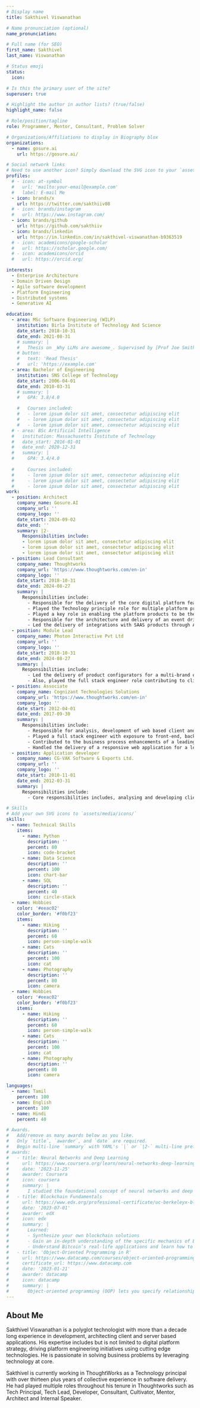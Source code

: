 ```yaml
---
# Display name
title: Sakthivel Viswanathan

# Name pronunciation (optional)
name_pronunciation: 

# Full name (for SEO)
first_name: Sakthivel
last_name: Viswanathan

# Status emoji
status:
  icon: 

# Is this the primary user of the site?
superuser: true

# Highlight the author in author lists? (true/false)
highlight_name: false

# Role/position/tagline
role: Programmer, Mentor, Consultant, Problem Solver

# Organizations/Affiliations to display in Biography blox
organizations:
  - name: gosure.ai
    url: https://gosure.ai/

# Social network links
# Need to use another icon? Simply download the SVG icon to your `assets/media/icons/` folder.
profiles:
  # - icon: at-symbol
  #   url: 'mailto:your-email@example.com'
  #   label: E-mail Me
  - icon: brands/x
    url: https://twitter.com/sakthiiv08
  # - icon: brands/instagram
  #   url: https://www.instagram.com/
  - icon: brands/github
    url: https://github.com/sakthiiv
  - icon: brands/linkedin
    url: https://in.linkedin.com/in/sakthivel-viswanathan-b9363519
  # - icon: academicons/google-scholar
  #   url: https://scholar.google.com/
  # - icon: academicons/orcid
  #   url: https://orcid.org/

interests:
  - Enterprise Architecture
  - Domain Driven Design
  - Agile software development
  - Platform Engineering
  - Distributed systems
  - Generative AI

education:
  - area: MSc Software Engineering (WILP)
    institution: Birla Institute of Technology And Science
    date_start: 2018-10-31
    date_end: 2021-08-31
    # summary: |
    #   Thesis on _Why LLMs are awesome_. Supervised by [Prof Joe Smith](https://example.com). Presented papers at 5 IEEE conferences with the contributions being published in 2 Springer journals.
    # button:
    #   text: 'Read Thesis'
    #   url: 'https://example.com'
  - area: Bachelor of Engineering
    institution: SNS College of Technology
    date_start: 2006-04-01
    date_end: 2010-03-31
    # summary: |
    #   GPA: 3.8/4.0

    #   Courses included:
    #   - lorem ipsum dolor sit amet, consectetur adipiscing elit
    #   - lorem ipsum dolor sit amet, consectetur adipiscing elit
    #   - lorem ipsum dolor sit amet, consectetur adipiscing elit
  # - area: BSc Artificial Intelligence
  #   institution: Massachusetts Institute of Technology
  #   date_start: 2016-01-01
  #   date_end: 2020-12-31
  #   summary: |
  #     GPA: 3.4/4.0
      
  #     Courses included:
  #     - lorem ipsum dolor sit amet, consectetur adipiscing elit
  #     - lorem ipsum dolor sit amet, consectetur adipiscing elit
  #     - lorem ipsum dolor sit amet, consectetur adipiscing elit
work:
  - position: Architect
    company_name: Gosure.AI
    company_url: ''
    company_logo: ''
    date_start: 2024-09-02
    date_end: ''
    summary: |2-
      Responsibilities include:
      - lorem ipsum dolor sit amet, consectetur adipiscing elit
      - lorem ipsum dolor sit amet, consectetur adipiscing elit
      - lorem ipsum dolor sit amet, consectetur adipiscing elit
  - position: Lead Consultant
    company_name: Thoughtworks
    company_url: 'https://www.thoughtworks.com/en-in'
    company_logo: ''
    date_start: 2018-10-31
    date_end: 2024-08-27
    summary: |
      Responsibilities include:
        - Responsible for the delivery of the core digital platform features that enables organizational business teams to deliver faster value.
        - Played the Technology principle role for multiple platform products under the Internal Developer Platform portfolio. 
        - Played a key role in enabling the platform products to be the one stop shop for developer effectiveness with the goal to reduce cognitive load.
        - Responsible for the architecture and delivery of an event driven and request response driven enablement platform for core business services.
        - Led the delivery of integrations with SAAS products through AWS cloud for Procurement and Asset management domains.
  - position: Module Lead
    company_name: Photon Interactive Pvt Ltd
    company_url: ''
    company_logo: ''
    date_start: 2018-10-31
    date_end: 2024-08-27
    summary: |
      Responsibilities include:
        - Led the delivery of product configurators for a multi-brand ecommerce conglomerate.
        - Also, played the full stack engineer role contributing to client, server, and infrastructure development with javascript based technologies.
  - position: Associate
    company_name: Cognizant Technologies Solutions
    company_url: 'https://www.thoughtworks.com/en-in'
    company_logo: ''
    date_start: 2012-04-01
    date_end: 2017-09-30
    summary: |
      Responsibilities include:
        - Responsible for analysis, development of web based client and server side applications with microsoft and open source technologies pridominantly javascript. 
        - Played a full stack engineer with exposure to front-end, back-end and infrastructure.
        - Contributed to the business process enhancements of a leading multi-cloud solutions provider.
        - Handled the delivery of a responsive web application for a leading entertainment provider.
  - position: Application developer
    company_name: CG-VAK Software & Exports Ltd.
    company_url: ''
    company_logo: ''
    date_start: 2010-11-01
    date_end: 2012-03-31
    summary: |
      Responsibilities include:
        - Core responsibilities includes, analysing and developing client and server based applications using microsoft technologies.                        

# Skills
# Add your own SVG icons to `assets/media/icons/`
skills:
  - name: Technical Skills
    items:
      - name: Python
        description: ''
        percent: 80
        icon: code-bracket
      - name: Data Science
        description: ''
        percent: 100
        icon: chart-bar
      - name: SQL
        description: ''
        percent: 40
        icon: circle-stack
  - name: Hobbies
    color: '#eeac02'
    color_border: '#f0bf23'
    items:
      - name: Hiking
        description: ''
        percent: 60
        icon: person-simple-walk
      - name: Cats
        description: ''
        percent: 100
        icon: cat
      - name: Photography
        description: ''
        percent: 80
        icon: camera
  - name: Hobbies
    color: '#eeac02'
    color_border: '#f0bf23'
    items:
      - name: Hiking
        description: ''
        percent: 60
        icon: person-simple-walk
      - name: Cats
        description: ''
        percent: 100
        icon: cat
      - name: Photography
        description: ''
        percent: 80
        icon: camera

languages:
  - name: Tamil
    percent: 100
  - name: English
    percent: 100
  - name: Hindi
    percent: 40

# Awards.
#   Add/remove as many awards below as you like.
#   Only `title`, `awarder`, and `date` are required.
#   Begin multi-line `summary` with YAML's `|` or `|2-` multi-line prefix and indent 2 spaces below.
# awards:
#   - title: Neural Networks and Deep Learning
#     url: https://www.coursera.org/learn/neural-networks-deep-learning
#     date: '2023-11-25'
#     awarder: Coursera
#     icon: coursera
#     summary: |
#       I studied the foundational concept of neural networks and deep learning. By the end, I was familiar with the significant technological trends driving the rise of deep learning; build, train, and apply fully connected deep neural networks; implement efficient (vectorized) neural networks; identify key parameters in a neural network’s architecture; and apply deep learning to your own applications.
#   - title: Blockchain Fundamentals
#     url: https://www.edx.org/professional-certificate/uc-berkeleyx-blockchain-fundamentals
#     date: '2023-07-01'
#     awarder: edX
#     icon: edx
#     summary: |
#       Learned:
#       - Synthesize your own blockchain solutions
#       - Gain an in-depth understanding of the specific mechanics of Bitcoin
#       - Understand Bitcoin’s real-life applications and learn how to attack and destroy Bitcoin, Ethereum, smart contracts and Dapps, and alternatives to Bitcoin’s Proof-of-Work consensus algorithm
#   - title: 'Object-Oriented Programming in R'
#     url: https://www.datacamp.com/courses/object-oriented-programming-with-s3-and-r6-in-r
#     certificate_url: https://www.datacamp.com
#     date: '2023-01-21'
#     awarder: datacamp
#     icon: datacamp
#     summary: |
#       Object-oriented programming (OOP) lets you specify relationships between functions and the objects that they can act on, helping you manage complexity in your code. This is an intermediate level course, providing an introduction to OOP, using the S3 and R6 systems. S3 is a great day-to-day R programming tool that simplifies some of the functions that you write. R6 is especially useful for industry-specific analyses, working with web APIs, and building GUIs.
---
```


## About Me

Sakthivel Viswanathan is a polyglot technologist with more than a decade long experience in development, architecting client and server based applications. His expertise includes but is not limited to digital platform strategy, driving platform engineering initiatives using cutting edge technologies. He is passionate in solving business problems by leveraging technology at core.

Sakthivel is currently working in ThoughtWorks as a Technology principal with over thirteen plus years of collective experience in software delivery. He had played multiple roles throughout his tenure in Thoughtworks such as Tech Principal, Tech Lead, Developer, Consultant, Cultivator, Mentor, Architect and Internal Speaker.
